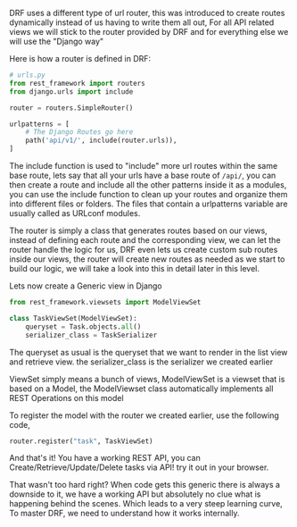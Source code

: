 DRF uses a different type of url router, this was introduced to create routes dynamically instead of us having to write them all out, For all API related views we will stick to the router provided by DRF and for everything else we will use the "Django way"

Here is how a router is defined in DRF:

```python
# urls.py
from rest_framework import routers
from django.urls import include

router = routers.SimpleRouter()

urlpatterns = [
    # The Django Routes go here
    path('api/v1/', include(router.urls)),
]
```

The include function is used to "include" more url routes within the same base route, lets say that all your urls have a base route of `/api/`, you can then create a route and include all the other patterns inside it as a modules, you can use the include function to clean up your routes and organize them into different files or folders. The files that contain a urlpatterns variable are usually called as URLconf modules.

The router is simply a class that generates routes based on our views, instead of defining each route and the corresponding view, we can let the router handle the logic for us, DRF even lets us create custom sub routes inside our views, the router will create new routes as needed as we start to build our logic, we will take a look into this in detail later in this level.

Lets now create a Generic view in Django

```python
from rest_framework.viewsets import ModelViewSet

class TaskViewSet(ModelViewSet):
    queryset = Task.objects.all()
    serializer_class = TaskSerializer
```

The queryset as usual is the queryset that we want to render in the list view and retrieve view.
the serializer_class is the serializer we created earlier

ViewSet simply means a bunch of views, ModelViewSet is a viewset that is based on a Model, the ModelViewset class automatically implements all REST Operations on this model

To register the model with the router we created earlier, use the following code,

```python
router.register("task", TaskViewSet)
```

And that's it! You have a working REST API, you can Create/Retrieve/Update/Delete tasks via API! try it out in your browser.

That wasn't too hard right? When code gets this generic there is always a downside to it, we have a working API but absolutely no clue what is happening behind the scenes. Which leads to a very steep learning curve, To master DRF, we need to understand how it works internally.
